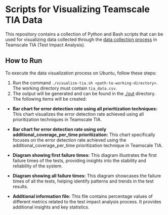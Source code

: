 # Scripts for Visualizing Teamscale TIA Data

This repository contains a collection of Python and Bash scripts that can be used for visualizing data collected through the [data collection process](../data-collection) in Teamscale TIA (Test Impact Analysis).

## How to Run

To execute the data visualization process on Ubuntu, follow these steps:

1. Run the command `./visualize-tia.sh <path-to-working-directory>`. The working directory must contain `tia_data.csv`.
2. The output will be generated and can be found in the [./out](./out) directory. The following items will be created:

- **Bar chart for error detection rate using all prioritization techniques:** This chart visualizes the error detection rate achieved using all prioritization techniques in Teamscale TIA.

- **Bar chart for error detection rate using only additional_coverage_per_time prioritization:** This chart specifically focuses on the error detection rate achieved using the additional_coverage_per_time prioritization technique in Teamscale TIA.

- **Diagram showing first failure times:** This diagram illustrates the first failure times of the tests, providing insights into the stability and reliability of the system.

- **Diagram showing all failure times:** This diagram showcases the failure times of all the tests, helping identify patterns and trends in the test results.

- **Additional information file:** This file contains percentage values of different metrics related to the test impact analysis process. It provides additional insights and key statistics.
